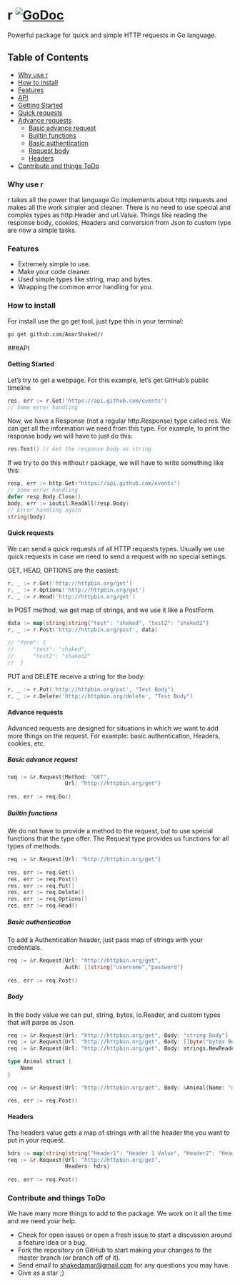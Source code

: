 # r [![GoDoc](http://godoc.org/github.com/AmarShaked/r?status.png)](http://godoc.org/github.com/AmarShaked/r)

Powerful package for quick and simple HTTP requests in Go language.

## Table of Contents
* [Why use r](#why-use-r)
* [How to install](#how-to-install)
* [Features](#features)
* [API](#api)
 * [Getting Started](#getting-started) 
 * [Quick requests](#quick-requests)
 * [Advance requests](#advance-requests)
    * [Basic advance request](#basic-advance-request)
    * [Builtin functions](#builtin-functions)
    * [Basic authentication](#basic-authentication)
    * [Request body](#body)
    * [Headers](#headers)
* [Contribute and things ToDo](#contribute-and-things-todo)


### Why use r
r takes all the power that language Go implements about http requests and makes all the work simpler and cleaner.
There is no need to use special and complex types as http.Header and url.Value.
Things like reading the response body, cookies, Headers and conversion from Json to custom type are now a simple tasks.

### Features
* Extremely simple to use.
* Make your code cleaner.
* Used simple types like string, map and bytes.
* Wrapping the common error handling for you.


### How to install
For install use the go get tool, just type this in your terminal:
~~~ bash
go get github.com/AmarShaked/r
~~~

###API

#### Getting Started
Let’s try to get a webpage. For this example, let’s get GitHub’s public timeline
~~~ go
res, err := r.Get('https://api.github.com/events')
// Some error handling
~~~
Now, we have a Response (not a regular http.Response) type called res. We can get all the information we need from this type.
For example, to print the response body we will have to just do this:
~~~ go
res.Text() // Get the response body as string
~~~

If we try to do this without r package, we will have to write something like this:
~~~ go
resp, err := http.Get("https://api.github.com/events")
// Some error handling
defer resp.Body.Close()
body, err := ioutil.ReadAll(resp.Body)
// Error handling again
string(body)
~~~

#### Quick requests
We can send a quick requests of all HTTP requests types.
Usually we use quick requests in case we need to send a request with no special settings.

GET, HEAD, OPTIONS are the easiest:
~~~ go
r, _ := r.Get('http://httpbin.org/get')
r, _ := r.Options('http://httpbin.org/get')
r, _ := r.Head('http://httpbin.org/get')
~~~

In POST method, we get map of strings, and we use it like a PostForm.
~~~ go
data := map[string]string{"test": "shaked", "test2": "shaked2"}
r, _ := r.Post('http://httpbin.org/post', data)

// "form": {
//      "test": "shaked",
//      "test2": "shaked2"
//  }
~~~
PUT and DELETE receive a string for the body:
~~~ go
r, _ := r.Put('http://httpbin.org/put', "Test Body")
r, _ := r.Delete('http://httpbin.org/delete', "Test Body")
~~~

#### Advance requests
Advanced requests are designed for situations in which we want to add more things on the request.
For example: basic authentication, Headers, cookies, etc.

##### Basic advance request

~~~ go
req := &r.Request{Method: "GET",
                  Url: "http://httpbin.org/get"}
                  
res, err := req.Do()
~~~

##### Builtin functions
We do not have to provide a method to the request, but to use special functions that the type offer.
The Request type provides us functions for all types of methods.

~~~go
req := &r.Request{Url: "http://httpbin.org/get"}
                  
res, err := req.Get()
res, err := req.Post()
res, err := req.Put()
res, err := req.Delete()
res, err := req.Options()
res, err := req.Head()
~~~

##### Basic authentication
To add a Authentication header, just pass map of strings with your credentials.

~~~ go
req := &r.Request{Url: "http://httpbin.org/get",
                  Auth: []string{"username","password"}
                  
res, err := req.Post()
~~~

##### Body
In the body value we can put, string, bytes, io.Reader, and custom types that will parse as Json.
~~~ go
req := &r.Request{Url: "http://httpbin.org/get", Body: "string Body"}
req := &r.Request{Url: "http://httpbin.org/get", Body: []byte("bytes Body")}
req := &r.Request{Url: "http://httpbin.org/get", Body: strings.NewReader("string Body")}

type Animal struct {
    Name 
}

req := &r.Request{Url: "http://httpbin.org/get", Body: &Animal{Name: "dog"}}

res, err := req.Post()
~~~

#### Headers
The headers value gets a map of strings with all the header the you want to put in your request.
~~~ go
hdrs := map[string]string{"Header1": "Header 1 Value", "Header2": "Header 2 value"}
req := &r.Request{Url: "http://httpbin.org/get",
                  Headers: hdrs}
                  
res, err := req.Post()
~~~

### Contribute and things ToDo
We have many more things to add to the package. We work on it all the time and we need your help.
* Check for open issues or open a fresh issue to start a discussion around a feature idea or a bug. 
* Fork the repository on GitHub to start making your changes to the master branch (or branch off of it).
* Send email to shakedamar@gmail.com for any questions you may have.
* Give as a star ;)